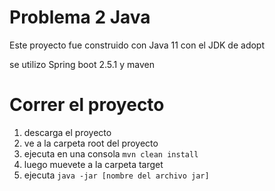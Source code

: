 # Problema 2 Java

Este proyecto fue construido con Java 11 con el JDK de adopt

se utilizo Spring boot 2.5.1 y maven

# Correr el proyecto

1.  descarga el proyecto
2.  ve a la carpeta root del proyecto
3.  ejecuta en una consola `mvn clean install`
4.  luego muevete a la carpeta target
5.  ejecuta `java -jar [nombre del archivo jar]`